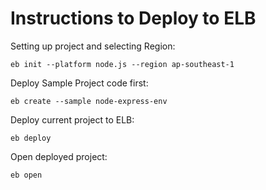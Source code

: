 # Instructions to Deploy to ELB

Setting up project and selecting Region:
```
eb init --platform node.js --region ap-southeast-1
```

Deploy Sample Project code first:
```
eb create --sample node-express-env
```

Deploy current project to ELB:
```
eb deploy
```

Open deployed project:
```
eb open
```